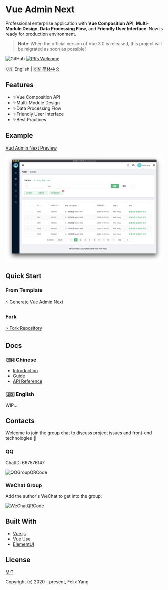 # Vue Admin Next

Professional enterprise application with **Vue Composition API**, **Multi-Module Design**, **Data Processing Flow**, and **Friendly User Interface**. Now is ready for production environment.

> **Note**: When the official version of Vue 3.0 is released, this project will be migrated as soon as possible!

![GitHub](https://img.shields.io/github/license/openfext/vue-admin-next?style=flat-square)
[![PRs Welcome](https://img.shields.io/badge/PRs-welcome-brightgreen.svg?style=flat-square)](https://github.com/openfext/vue-admin-next)

:us: English | [:cn: 简体中文](README.zh-CN.md)

## Features

- ✨Vue Composition API
- ✨Multi-Module Design
- ✨Data Processing Flow
- ✨Friendly User Interface
- ✨Best Practices

## Example

[Vud Admin Next Preview](https://openfext.github.io/vue-admin-next/#/table/basic/query)

![Screen Capture](.github/preview.png)

## Quick Start

### From Template

[⚡ Generate Vue Admin Next](https://github.com/openfext/vue-admin-next/generate)

### Fork

[⚡ Fork Repository](https://github.com/openfext/vue-admin-next/fork)

## Docs

### 🇨🇳 Chinese

- [Introduction](https://openfext.github.io/docs/vue-admin-next/intro.html)
- [Guide](https://openfext.github.io/docs/vue-admin-next/guide/start.html)
- [API Reference](https://openfext.github.io/docs/vue-admin-next/api/component.html)

### 🇺🇸 English

WIP...

## Contacts

Welcome to join the group chat to discuss project issues and front-end technologies 💬

### QQ

ChatID: 667576147

![QQGroupQRCode](https://user-images.githubusercontent.com/2902215/84306575-3e785280-ab8e-11ea-8c53-af8620b5cc69.JPG)

### WeChat Group

Add the author's WeChat to get into the group:

![WeChatQRCode](https://user-images.githubusercontent.com/2902215/84306570-3c15f880-ab8e-11ea-9041-8ea4ccbaa772.JPG)

## Built With

- [Vue.js](https://github.com/vuejs/vue)
- [Vue Use](https://github.com/openfext/vue-use)
- [ElementUI](https://github.com/ElemeFE/element)

## License

[MIT](http://opensource.org/licenses/MIT)

Copyright (c) 2020 - present, Felix Yang
